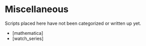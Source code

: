 Miscellaneous
=============

Scripts placed here have not been categorized or written up yet.

-   [mathematica]
-   [watch_series]
